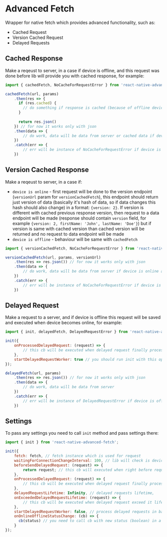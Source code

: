 # Advanced Fetch

Wrapper for native fetch which provides advanced functionality, such as:

- Cached Request
- Version Cached Request
- Delayed Requests

## Cached Response

Make a reqeust to server, in a case if device is offline, and this request was done before lib will provide you with cached response, for example:
```javascript
import { cachedFetch, NoCacheForRequestError } from 'react-native-advanced-fetch';

cachedFetch(url, params)
    .then(res => {
      if (res.cached) {
        // do something if response is cached (because of offline device status)
      }
    
      return res.json()
    }) // for now it works only with json
    .then(data => {
        // do work, data will be data from server or cached data if device is offline
    })
    .catch(err => {
        // err will be instance of NoCacheForRequestError if device is offline and no cache is not available
    })
```
## Version Cached Response

Make a reqeust to server, in a case if:
- `device is online` - first request will be done to the version endpoint (`versionUrl` param for `versionCachedFetch`), this endpoint should return just version of data (basically it's hash of data, so if data changes this hash should also change) in a format: `{version: 2}`. If version is different with cached previous response version, then request to a data endpoint will be made (response should contain `version` field, for example `{version: 2, firstName: 'John', lastName: 'Doe'}`) but if version is same with cached version than cached version will be returned and no request to data endpoint will be made
- `device is offline` - behaviour will be same with `cachedFetch`

```javascript
import { versionCachedFetch, NoCacheForRequestError } from 'react-native-advanced-fetch';

versionCachedFetch(url, params, versionUrl)
    .then(res => res.json()) // for now it works only with json
    .then(data => {
        // do work, data will be data from server if device is online and version is different with cached response, or cached data if device is offline, in a case if device is offline it will be cached data
    })
    .catch(err => {
        // err will be instance of NoCacheForRequestError if device is offline and no cache is not available
    })
```

## Delayed Request

Make a request to a server, and if device is offline this request will be saved and executed when device becomes online, for example:

```javascript
import { init, delayedFetch, DelayedRequestError } from 'react-native-advanced-fetch';

init({
    onProcessedDelayedRequest: (request) => {
        // this cb will be executed when delayed request finally processed in background
    },
    startDelayedRequestWorker: true // you should run init with this option before delayedFetch requests, it will initialize background worker for delayed requests
}); 

delayedFetch(url, params)
    .then(res => res.json()) // for now it works only with json
    .then(data => {
        // do work, data will be data from server
    })
    .catch(err => {
        // err will be instance of DelayedRequestError if device is offline and request is delayed, but anyway this request will be inserterd to query and executed when device becomes online
    })
```

## Settings

To pass any settings you need to call `init` method and pass settings there:

```javascript
import { init } from 'react-native-advanced-fetch';

init({
    fetch: fetch, // fetch instance which is used for request
    waitingForConnectionChangeInterval: 100, // lib will check is device is online or offline with this interval, normally you don't need to pass this setting
    beforeSendDelayedRequest: (request) => {
        return request; // this cb will executed when right before request fetch, you can modify request here (you need to return modified request) or cancel it (just return null)
    },
    onProcessedDelayedRequest: (request) => {
        // this cb will be executed when delayed request finally processed in background
    },
    delayedRequestLifetime: Infinity, // delayed requests lifetime,
    onExceededDelayedRequestLifetime: (request) => {
        // this cb will be executed when delayed request exceed it lifetime and will not be processed 
    },
    startDelayedRequestWorker: false, // process delayed requests in background
    onOnlineOfflineStatusChange: (cb) => {
      cb(status) // you need to call cb with new status (boolean) in a case if you have custom logic for online/offline change strategy, by default `NetInfo.isConnected.addEventListener('connectionChange', cb)` is used to findout is device online/offline (by default it's offline so you need to call this cb to change status)
    }
}); 
```